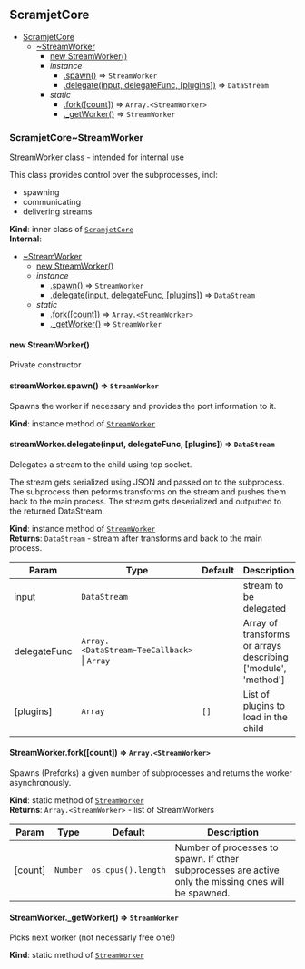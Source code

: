 <a name="module_ScramjetCore"></a>

## ScramjetCore

* [ScramjetCore](#module_ScramjetCore)
    * [~StreamWorker](#module_ScramjetCore..StreamWorker)
        * [new StreamWorker()](#new_module_ScramjetCore..StreamWorker_new)
        * _instance_
            * [.spawn()](#module_ScramjetCore..StreamWorker+spawn) ⇒ <code>StreamWorker</code>
            * [.delegate(input, delegateFunc, [plugins])](#module_ScramjetCore..StreamWorker+delegate) ⇒ <code>DataStream</code>
        * _static_
            * [.fork([count])](#module_ScramjetCore..StreamWorker.fork) ⇒ <code>Array.&lt;StreamWorker&gt;</code>
            * [._getWorker()](#module_ScramjetCore..StreamWorker._getWorker) ⇒ <code>StreamWorker</code>

<a name="module_ScramjetCore..StreamWorker"></a>

### ScramjetCore~StreamWorker
StreamWorker class - intended for internal use

This class provides control over the subprocesses, incl:
 - spawning
 - communicating
 - delivering streams

**Kind**: inner class of [<code>ScramjetCore</code>](#module_ScramjetCore)  
**Internal**:   

* [~StreamWorker](#module_ScramjetCore..StreamWorker)
    * [new StreamWorker()](#new_module_ScramjetCore..StreamWorker_new)
    * _instance_
        * [.spawn()](#module_ScramjetCore..StreamWorker+spawn) ⇒ <code>StreamWorker</code>
        * [.delegate(input, delegateFunc, [plugins])](#module_ScramjetCore..StreamWorker+delegate) ⇒ <code>DataStream</code>
    * _static_
        * [.fork([count])](#module_ScramjetCore..StreamWorker.fork) ⇒ <code>Array.&lt;StreamWorker&gt;</code>
        * [._getWorker()](#module_ScramjetCore..StreamWorker._getWorker) ⇒ <code>StreamWorker</code>

<a name="new_module_ScramjetCore..StreamWorker_new"></a>

#### new StreamWorker()
Private constructor

<a name="module_ScramjetCore..StreamWorker+spawn"></a>

#### streamWorker.spawn() ⇒ <code>StreamWorker</code>
Spawns the worker if necessary and provides the port information to it.

**Kind**: instance method of [<code>StreamWorker</code>](#module_ScramjetCore..StreamWorker)  
<a name="module_ScramjetCore..StreamWorker+delegate"></a>

#### streamWorker.delegate(input, delegateFunc, [plugins]) ⇒ <code>DataStream</code>
Delegates a stream to the child using tcp socket.

The stream gets serialized using JSON and passed on to the subprocess.
The subprocess then peforms transforms on the stream and pushes them back to the main process.
The stream gets deserialized and outputted to the returned DataStream.

**Kind**: instance method of [<code>StreamWorker</code>](#module_ScramjetCore..StreamWorker)  
**Returns**: <code>DataStream</code> - stream after transforms and back to the main process.  

| Param | Type | Default | Description |
| --- | --- | --- | --- |
| input | <code>DataStream</code> |  | stream to be delegated |
| delegateFunc | <code>Array.&lt;DataStream~TeeCallback&gt;</code> \| <code>Array</code> |  | Array of transforms or arrays describing ['module', 'method'] |
| [plugins] | <code>Array</code> | <code>[]</code> | List of plugins to load in the child |

<a name="module_ScramjetCore..StreamWorker.fork"></a>

#### StreamWorker.fork([count]) ⇒ <code>Array.&lt;StreamWorker&gt;</code>
Spawns (Preforks) a given number of subprocesses and returns the worker asynchronously.

**Kind**: static method of [<code>StreamWorker</code>](#module_ScramjetCore..StreamWorker)  
**Returns**: <code>Array.&lt;StreamWorker&gt;</code> - list of StreamWorkers  

| Param | Type | Default | Description |
| --- | --- | --- | --- |
| [count] | <code>Number</code> | <code>os.cpus().length</code> | Number of processes to spawn. If other subprocesses are active only the missing ones will be spawned. |

<a name="module_ScramjetCore..StreamWorker._getWorker"></a>

#### StreamWorker._getWorker() ⇒ <code>StreamWorker</code>
Picks next worker (not necessarly free one!)

**Kind**: static method of [<code>StreamWorker</code>](#module_ScramjetCore..StreamWorker)  
